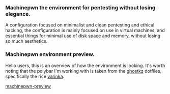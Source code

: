 ### Machinepwn the environment for pentesting without losing elegance.

A configuration focused on minimalist and clean pentesting and ethical hacking, the configuration is mainly focused on use in virtual machines, and essential things for minimal use of disk space and memory, without losing so much aesthetics.

### Machinepwn environment preview.

Hello users, this is an overview of how the environment is looking. It's worth noting that the polybar I'm working with is taken from the [ghostkz](https://github.com/gh0stzk/dotfiles) dotfiles, specifically the rice [varinka](https://github.com/gh0stzk/dotfiles/tree/master/config/bspwm/rices/varinka).

[machinepwn-preview](https://github.com/Usergh0st/Machinepwn/blob/main/screenshots/preview.png?raw=true)
